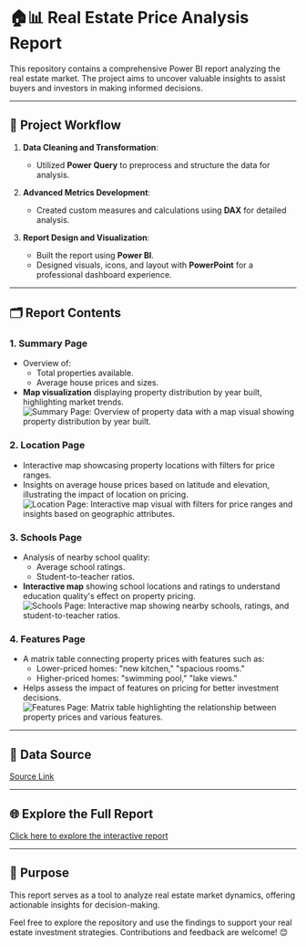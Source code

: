 # 🏠📊 Real Estate Price Analysis Report  

This repository contains a comprehensive Power BI report analyzing the real estate market. The project aims to uncover valuable insights to assist buyers and investors in making informed decisions.

---

## 📂 Project Workflow  

1. **Data Cleaning and Transformation**:  
   - Utilized **Power Query** to preprocess and structure the data for analysis.  

2. **Advanced Metrics Development**:  
   - Created custom measures and calculations using **DAX** for detailed analysis.  

3. **Report Design and Visualization**:  
   - Built the report using **Power BI**.  
   - Designed visuals, icons, and layout with **PowerPoint** for a professional dashboard experience.  

---

## 🗂️ Report Contents  

### 1. Summary Page  
- Overview of:  
  - Total properties available.  
  - Average house prices and sizes.  
- **Map visualization** displaying property distribution by year built, highlighting market trends.  
![Summary Page: Overview of property data with a map visual showing property distribution by year built.](screenshoot/summary.png)

### 2. Location Page  
- Interactive map showcasing property locations with filters for price ranges.  
- Insights on average house prices based on latitude and elevation, illustrating the impact of location on pricing.  
![Location Page: Interactive map visual with filters for price ranges and insights based on geographic attributes.](screenshoot/location.png)

### 3. Schools Page  
- Analysis of nearby school quality:  
  - Average school ratings.  
  - Student-to-teacher ratios.  
- **Interactive map** showing school locations and ratings to understand education quality's effect on property pricing.  
![Schools Page: Interactive map showing nearby schools, ratings, and student-to-teacher ratios.](screenshoot/schools.png)

### 4. Features Page  
- A matrix table connecting property prices with features such as:  
  - Lower-priced homes: "new kitchen," "spacious rooms."  
  - Higher-priced homes: "swimming pool," "lake views."  
- Helps assess the impact of features on pricing for better investment decisions.  
![Features Page: Matrix table highlighting the relationship between property prices and various features.](screenshoot/featuures.png)

---

## 🔗 Data Source  
[Source Link](https://lnkd.in/d3YsmJms)  

---

## 🌐 Explore the Full Report  
[Click here to explore the interactive report](https://lnkd.in/d4GhsmzC)  

---

## 🚀 Purpose  
This report serves as a tool to analyze real estate market dynamics, offering actionable insights for decision-making.

Feel free to explore the repository and use the findings to support your real estate investment strategies. Contributions and feedback are welcome! 😊
